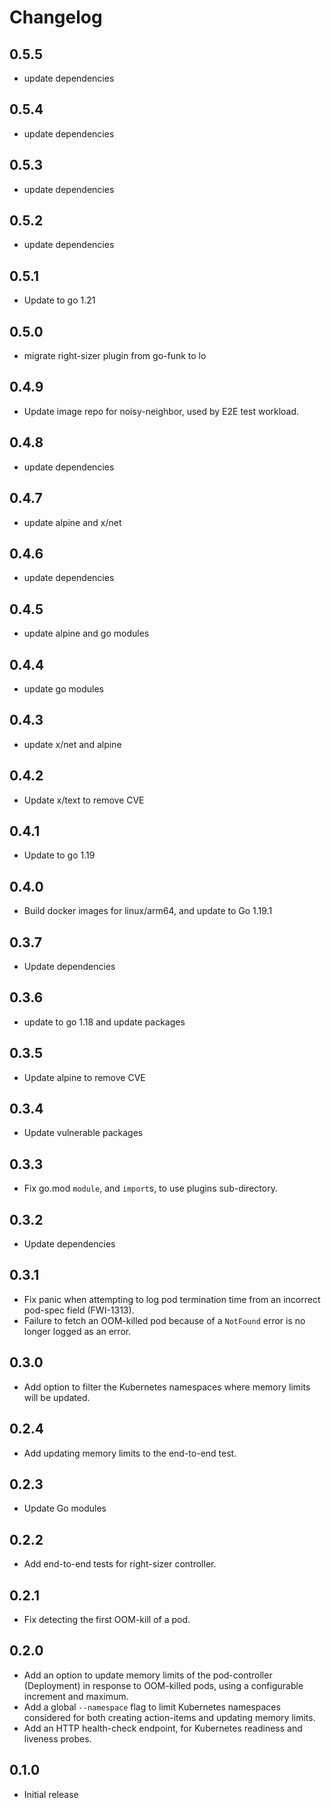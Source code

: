 # Changelog

## 0.5.5
* update dependencies

## 0.5.4
* update dependencies

## 0.5.3
* update dependencies

## 0.5.2
* update dependencies

## 0.5.1
* Update to go 1.21

## 0.5.0
* migrate right-sizer plugin from go-funk to lo

## 0.4.9
* Update image repo for noisy-neighbor, used by E2E test workload.

## 0.4.8
* update dependencies

## 0.4.7
* update alpine and x/net

## 0.4.6
* update dependencies

## 0.4.5
* update alpine and go modules

## 0.4.4
* update go modules

## 0.4.3
* update x/net and alpine

## 0.4.2
* Update x/text to remove CVE

## 0.4.1
* Update to go 1.19

## 0.4.0
* Build docker images for linux/arm64, and update to Go 1.19.1

## 0.3.7
* Update dependencies

## 0.3.6
* update to go 1.18 and update packages

## 0.3.5
* Update alpine to remove CVE

## 0.3.4
* Update vulnerable packages

## 0.3.3
* Fix go.mod `module`, and `import`s, to use plugins sub-directory.

## 0.3.2
* Update dependencies
## 0.3.1
* Fix panic when attempting to log pod termination time from an incorrect pod-spec field (FWI-1313).
* Failure to fetch an OOM-killed pod because of a `NotFound` error is no longer logged as an error.

## 0.3.0
* Add option to filter the Kubernetes namespaces where memory limits will be updated.

## 0.2.4
* Add updating memory limits to the end-to-end test.

## 0.2.3
* Update Go modules

## 0.2.2
* Add end-to-end tests for right-sizer controller.

## 0.2.1

* Fix detecting the first OOM-kill of a pod.

## 0.2.0

* Add an option to update memory limits of the pod-controller (Deployment) in response to OOM-killed pods, using a configurable increment and maximum.
* Add a global `--namespace` flag to limit Kubernetes namespaces considered for both creating action-items and updating memory limits.
* Add an HTTP health-check endpoint, for Kubernetes readiness and liveness probes.

## 0.1.0

* Initial release

